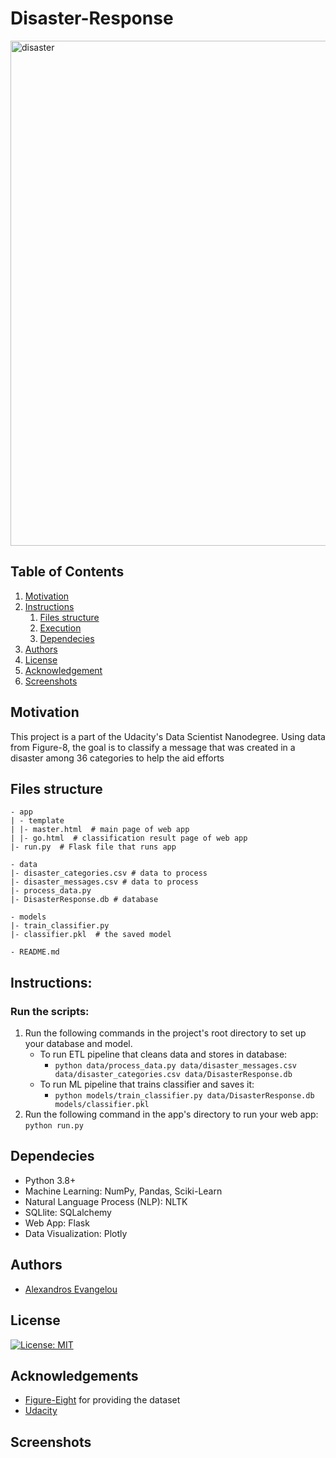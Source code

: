 # Disaster-Response
<img width="808" alt="disaster" src="https://user-images.githubusercontent.com/18635146/108637785-d1df8280-7494-11eb-83bc-f89694abe0e1.PNG">

## Table of Contents
1. [Motivation](#Motivation)
2. [Instructions](#Instructions)
	1. [Files structure](#files_structure)
	2. [Execution](#execution)
	4. [Dependecies](#Dependecies)
3. [Authors](#author)
4. [License](#license)
5. [Acknowledgement](#acknowledgement)
6. [Screenshots](#Screenshots)

<a name="Motivation"></a>
## Motivation
This project is a part of the Udacity's Data Scientist Nanodegree. 
Using data from Figure-8, the goal is to classify a message that was created in a disaster among 36 categories to help the aid efforts

<a name="files_structure"></a>
## Files structure
```
- app  
| - template  
| |- master.html  # main page of web app  
| |- go.html  # classification result page of web app  
|- run.py  # Flask file that runs app  

- data  
|- disaster_categories.csv # data to process   
|- disaster_messages.csv # data to process  
|- process_data.py  
|- DisasterResponse.db # database

- models  
|- train_classifier.py  
|- classifier.pkl  # the saved model

- README.md  
```

<a name="Instructions"></a>
## Instructions:

<a name="execution"></a>
### Run the scripts:
1. Run the following commands in the project's root directory to set up your database and model.
    - To run ETL pipeline that cleans data and stores in database: 
        * `python data/process_data.py data/disaster_messages.csv data/disaster_categories.csv data/DisasterResponse.db`
    - To run ML pipeline that trains classifier and saves it: 
        * `python models/train_classifier.py data/DisasterResponse.db models/classifier.pkl`
2. Run the following command in the app's directory to run your web app: `python run.py`

<a name="Dependecies"></a>
## Dependecies
- Python 3.8+
- Machine Learning: NumPy, Pandas, Sciki-Learn
- Natural Language Process (NLP): NLTK
- SQLlite: SQLalchemy
- Web App: Flask
- Data Visualization: Plotly

<a name="author"></a>
## Authors

* [Alexandros Evangelou](https://github.com/Evaggelou)

<a name="license"></a>
## License
[![License: MIT](https://img.shields.io/badge/License-MIT-yellow.svg)](https://opensource.org/licenses/MIT)

<a name="acknowledgement"></a>
## Acknowledgements

* [Figure-Eight](https://www.figure-eight.com/) for providing the dataset
* [Udacity](https://www.udacity.com/)

<a name="Screenshots"></a>
## Screenshots
